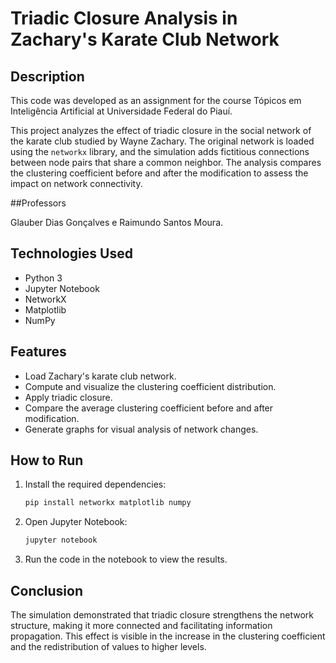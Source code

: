 # Triadic Closure Analysis in Zachary's Karate Club Network

## Description

This code was developed as an assignment for the course Tópicos em Inteligência Artificial at Universidade Federal do Piauí.

This project analyzes the effect of triadic closure in the social network of the karate club studied by Wayne Zachary. The original network is loaded using the `networkx` library, and the simulation adds fictitious connections between node pairs that share a common neighbor. The analysis compares the clustering coefficient before and after the modification to assess the impact on network connectivity.

##Professors

Glauber Dias Gonçalves e Raimundo Santos Moura.

## Technologies Used

- Python 3
- Jupyter Notebook
- NetworkX
- Matplotlib
- NumPy

## Features

- Load Zachary's karate club network.
- Compute and visualize the clustering coefficient distribution.
- Apply triadic closure.
- Compare the average clustering coefficient before and after modification.
- Generate graphs for visual analysis of network changes.

## How to Run

1. Install the required dependencies:
   ```bash
   pip install networkx matplotlib numpy
   ```
2. Open Jupyter Notebook:
   ```bash
   jupyter notebook
   ```
3. Run the code in the notebook to view the results.

## Conclusion

The simulation demonstrated that triadic closure strengthens the network structure, making it more connected and facilitating information propagation. This effect is visible in the increase in the clustering coefficient and the redistribution of values to higher levels.

